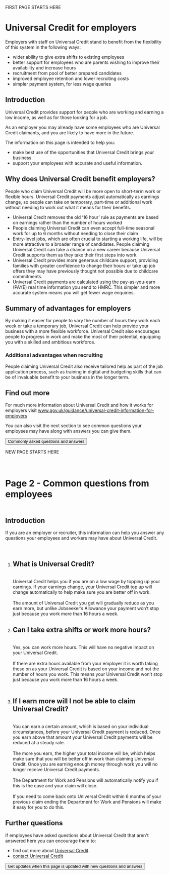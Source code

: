 FIRST PAGE STARTS HERE

<h1>Universal Credit for employers</h1>
<p>Employers with staff on Universal Credit stand to benefit from the flexibility of this system in the following ways:</p>
<ul>
<li>wider ability to give extra shifts to existing employees</li>
<li>better support for employees who are parents wishing to improve their availability and increase hours</li>
<li>recruitment from pool of better prepared candidates</li>
<li>improved employee retention and lower recruiting costs</li>
<li>simpler payment system, for less wage queries</li>
</ul>
<h2>Introduction</h2>
<p>Universal Credit provides support for people who are working and earning a low income, as well as for those looking for a job.</p>
<p>As an employer you may already have some employees who are Universal Credit claimants, and you are likely to have more in the future.</p>
<p>The information on this page is intended to help you:</p>
<ul>
<li>make best use of the opportunities that Universal Credit brings your business</li>
<li>support your employees with accurate and useful information.</li>
</ul>
<h2>Why does Universal Credit benefit employers?&nbsp;</h2>
<p>People who claim Universal Credit will be more open to short-term work or flexible hours. Universal Credit payments adjust automatically as earnings change, so people can take on temporary, part-time or additional work without needing to work out what it means for their benefits.</p>
<ul>
<li>Universal Credit removes the old &lsquo;16 hour&rsquo; rule as payments are based on earnings rather than the number of hours worked</li>
<li>People claiming Universal Credit can even accept full-time seasonal work for up to 6 months without needing to close their claim</li>
<li>Entry-level jobs, which are often crucial to starting a working life, will be more attractive to a broader range of candidates. People claiming Universal Credit can take a chance on a new career because Universal Credit supports them as they take their first steps into work.</li>
<li>Universal Credit provides more generous childcare support, providing families with greater confidence to change their hours or take up job offers they may have previously thought not possible due to childcare commitments.</li>
<li>Universal Credit payments are calculated using the pay-as-you-earn (PAYE) real time information you send to HMRC. This simpler and more accurate system means you will get fewer wage enquiries.</li>
</ul>
<h2>Summary of advantages for&nbsp;employers</h2>
<p>By making it easier for people to vary the number of hours they work each week or take a temporary job, Universal Credit can help provide your business with a more flexible workforce.&nbsp;Universal Credit also encourages people to progress in work and make the most of their potential, equipping you with a skilled and ambitious workforce.</p>
<h3>Additional advantages when recruiting</h3>
<p>People claiming Universal Credit also receive tailored help as part of the job application process, such as training in digital and budgeting skills that can be of invaluable benefit to your business in the longer term.&nbsp;</p>
<h2>Find out more</h2>
<p>For much more information about Universal Credit and how it works for employers visit <a href="http://www.gov.uk/guidance/universal-credit-information-for-employers">www.gov.uk/guidance/universal-credit-information-for-employers</a></p>
<p>You can also visit the next section to see common questions your employees may have along with answers you can give them.</p>
<p><button title="Next section"> Commonly asked questions and answers</button></p>

NEW PAGE STARTS HERE
<h1><br />Page 2 -&nbsp;Common questions from employees</h1>
<h2><br />Introduction</h2>
<p>If you are an employer or recruiter, this information can help you answer any questions your employees and workers may have about Universal Credit.</p>
<p>&nbsp;</p>
<ol>
<li>
<h2>What is Universal Credit?</h2>
<br />Universal Credit helps you if you are on a low wage by topping up your earnings. If your earnings change, your Universal Credit top up will change automatically to help make sure you are better off in work.<br /><br />The amount of Universal Credit you get will gradually reduce as you earn more, but unlike Jobseeker&rsquo;s Allowance your payment won&rsquo;t stop just because you work more than 16 hours a week.</li>
<li>
<h2>Can I take extra shifts or work more hours?</h2>
<br />Yes, you can work more hours. This will have no negative impact on your Universal Credit. <br /><br />If there are extra hours available from your employer it is worth taking these on as your Universal Credit is based on your income and not the number of hours you work. This means your Universal Credit won&rsquo;t stop just because you work more than 16 hours a week.<br /><br /></li>
<li>
<h2>If I earn more will I not be able to claim Universal Credit?</h2>
<br />You can earn a certain amount, which is based on your individual circumstances, before your Universal Credit payment is reduced. Once you earn above that amount your Universal Credit payments will be reduced at a steady rate.<br /><br />The more you earn, the higher your total income will be, which helps make sure that you will be better off in work than claiming Universal Credit. Once you are earning enough money through work you will no longer receive Universal Credit payments.<br /><br />The Department for Work and Pensions will automatically notify you if this is the case and your claim will close.<br /><br />If you need to come back onto Universal Credit within 6 months of your previous claim ending the Department for Work and Pensions will make it easy for you to do this.</li>
</ol>
<h2>Further questions</h2>
<p>If employees have asked questions about Universal Credit that aren't answered here you can encourage them to:</p>
<ul>
<li>find out more about&nbsp;<a class="govuk-link" href="https://www.gov.uk/universal-credit">Universal Credit</a></li>
<li><a class="govuk-link" href="https://www.gov.uk/universal-credit/contact-universal-credit">contact Universal Credit</a></li>
</ul>
<p><button class="govuk-body-s gem-c-single-page-notification-button__submit" type="submit">Get updates when this page is updated with new questions and answers</button></p>
